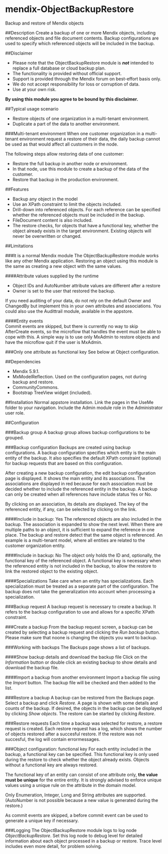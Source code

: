 mendix-ObjectBackupRestore
==========================

Backup and restore of Mendix objects

##Description
Create a backup of one or more Mendix objects, including referenced objects and file document contents. Backup configurations are used to specify which referenced objects will be included in the backup.


##Disclaimer
- Please note that the ObjectBackupRestore module is ***not*** intended to replace a full database or cloud backup plan.
- The functionality is provided without official support.
- Support is provided through the Mendix forum on best-effort basis only.
- We do not accept responsibility for loss or corruption of data.
- Use at your own risk.

**By using this module you agree to be bound by this disclaimer.**  

##Typical usage scenario
- Restore objects of one organization in a multi-tenant environment.
- Duplicate a part of the data to another environment.

###Multi-tenant environment
When one customer organization in a multi-tenant environment request a restore of their data, the daily backup cannot be used as that would affect all customers in the node.

The following steps allow restoring data of one customer:

- Restore the full backup in another node or environment.
- In that node, use this module to create a backup of the data of the customer.
- Restore that backup in the production environment.

##Features
- Backup any object in the model
- Use an XPath constraint to limit the objects included.
- Drill-down into referenced objects. For each reference can be specified whether the referenced objects must be included in the backup.
- FileDocument content is also included.
- The restore checks, for objects that have a functional key, whether the object already exists in the target environment. Existing objects will never be overwritten or changed.

##Limitations

###It is a normal Mendix module
The ObjectBackupRestore module works like any other Mendix application. Restoring an object using this module is the same as creating a new object with the same values.

####Attribute values supplied by the runtime

- Object IDs and AutoNumber attribute values are different after a restore
- Owner is set to the user that restored the backup.
 
If you need auditing of your data, do not rely on the default Owner and ChangedBy but implement this in your own attributes and associations. You could also use the Audittrail module, available in the appstore.

####Entity events  
Commit events are skipped, but there is currently no way to skip AfterCreate events, so the microflow that handles the event must be able to cope with this. A simple way is to use only MxAdmin to restore objects and have the microflow quit if the user is MxAdmin.

###Only one attribute as functional key
See below at Object configuration.

##Dependencies
- Mendix 5.9.1.
- MxModelReflection. Used on the configuration pages, not during backup and restore.
- CommunityCommons.
- Bootstrap TreeView widget (included).

##Installation
Normal appstore installation.
Link the pages in the UseMe folder to your navigation. Include the Admin module role in the Administrator user role.

##Configuration

###Backup group
A backup group allows backup configurations to be grouped.

###Backup configuration
Backups are created using backup configurations. A backup configuration specifies which entity is the main entity of the backup. It also specifies the default XPath constraint (optional) for backup requests that are based on this configuration.

After creating a new backup configuration, the edit backup configuration page is displayed. It shows the main entity and its associations. The associations are displayed in red because for each association must be decided whether to include the referenced entity in the backup. A backup can only be created when all references have include status Yes or No.

By clicking on an association, its details are displayed. The key of the referenced entity, if any, can be selected by clicking on the link.

####Include in backup: Yes
The referenced objects are also included in the backup. The association is expanded to show the next level. When there are multiple paths to an object, it is sufficient to expand the reference in one place. The backup and restore detect that the same object is referenced. An example is a multi-tenant model, where all entities are related to the customer organization entity.

####Include in backup: No
The object only holds the ID and, optionally, the functional key of the referenced object.
A functional key is necessary when the referenced entity is not included in the backup, to allow the restore to link the restored object to the existing object. 

####Specializations
Take care when an entity has specializations. Each specialization must be treated as a separate part of the configuration. The backup does not take the generalization into account when processing a specialization. 

###Backup request
A backup request is necessary to create a backup. It refers to the backup configuration to use and allows for a specific XPath constraint.

###Create a backup
From the backup request screen, a backup can be created by selecting a backup request and clicking the *Run backup* button. Please make sure that noone is changing the objects you want to backup.

###Working with backups
The Backups page shows a list of backups.

####Show backup details and download the backup file
Click on the *Information* button or double click an existing backup to show details and download the backup file.

####Import a backup from another environment
Import a backup file using the *Import* button. The backup file will be checked and then added to the list.

###Restore a backup
A backup can be restored from the Backups page. Select a backup and click *Restore*. A page is shown with some details and counts of the backup. If desired, the objects in the backup can be displayed by clicking *Show objects*. The restore can be started by clicking *Restore*.

###Restore requests
Each time a backup was selected for restore, a restore request is created. Each restore request has a log, which shows the number of objects restored after a succesful restore. If the restore was not succesful, the log will contain errormessages.  

###Object configuration: functional key
For each entity included in the backup, a functional key can be specified. This functional key is only used during the restore to check whether the object already exists. Objects without a functional key are always restored.

The functional key of an entity can consist of one attribute only, **the value must be unique** for the entire entity. It is strongly advised to enforce unique values using a unique rule on the attribute in the domain model. 

Only Enumeration, Integer, Long and String attributes are supported. (AutoNumber is not possible because a new value is generated during the restore.)  

As commit events are skipped, a before commit event can be used to generate a unique key if necessary.

###Logging
The ObjectBackupRestore module logs to log node *ObjectBackupRestore*. Set this log node to debug level for detailed information about each object processed in a backup or restore. Trace level includes even more detail, for problem solving.